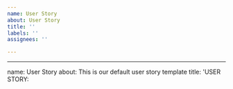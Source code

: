 ```yaml
---
name: User Story
about: User Story
title: ''
labels: ''
assignees: ''

---
```


---
name: User Story
about: This is our default user story template
title: 'USER STORY: <TITLE>'
labels: ''
assignees: dkitley1975

---

As a **role** I can **capability** so that **received benefit**
